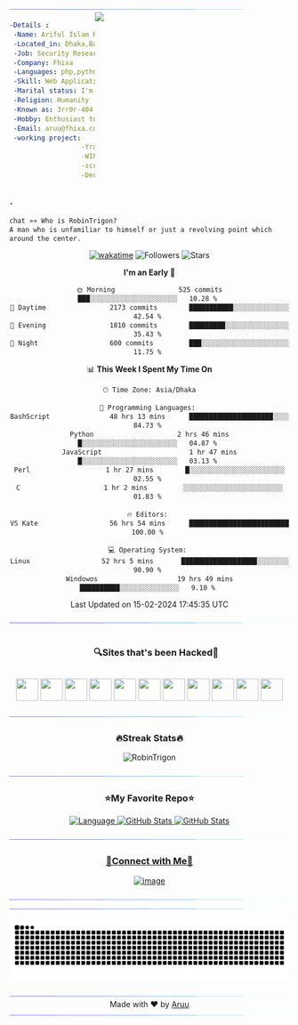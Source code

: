 <!--x axis divider-->
<img src="/assets/images/horizontal-divider-gradient.gif">

<picture> 

<img src="https://media1.tenor.com/m/ofYCY_OJQ1kAAAAd/hacker-hack.gif" align="right" width="350">

</picture>

```yaml
-Details :
 -Name: Ariful Islam Robin
 -Located_in: Dhaka,Bangladesh
 -Job: Security Researcher,bug hunter
 -Company: Fhixa
 -Languages: php,python,bash
 -Skill: Web Application Security , Black Arch , Debian , Ubuntu
 -Marital status: I'm Single coz nature chosen me.
 -Religion: Humanity
 -Known as: 3rr0r-404 | RobinTrigon
 -Hobby: Enthusiast to break security , Travel , Hiking , Cycling
 -Email: aruu@fhixa.com
 -working project:
                  -Yra
                  -WIFE 
                  -scrper
                  -Deceptor
      
      
-

```

```shell
chat »» Who is RobinTrigon?
A man who is unfamiliar to himself or just a revolving point which around the center. 
```

<div align="center">

[![wakatime](https://wakatime.com/badge/user/22520ecf-cee6-4d59-a21f-b5d7f4f8e491.svg)](https://wakatime.com/@22520ecf-cee6-4d59-a21f-b5d7f4f8e491) ![Followers](https://img.shields.io/github/followers/Deri-Kurniawan?label=Followers) ![Stars](https://img.shields.io/github/stars/Deri-Kurniawan?label=Stars)

<!--START_SECTION:waka-->
**I'm an Early 🐤** 

```text
🌞 Morning                525 commits         ███░░░░░░░░░░░░░░░░░░░░░░   10.28 % 
🌆 Daytime                2173 commits        ███████████░░░░░░░░░░░░░░   42.54 % 
🌃 Evening                1810 commits        █████████░░░░░░░░░░░░░░░░   35.43 % 
🌙 Night                  600 commits         ███░░░░░░░░░░░░░░░░░░░░░░   11.75 % 
```


📊 **This Week I Spent My Time On** 

```text
🕑︎ Time Zone: Asia/Dhaka

💬 Programming Languages: 
BashScript               48 hrs 13 mins      █████████████████████░░░░   84.73 % 
Python                     2 hrs 46 mins       █░░░░░░░░░░░░░░░░░░░░░░░░   04.87 % 
JavaScript                      1 hr 47 mins        █░░░░░░░░░░░░░░░░░░░░░░░░   03.13 % 
Perl                   1 hr 27 mins        █░░░░░░░░░░░░░░░░░░░░░░░░   02.55 % 
C                     1 hr 2 mins         ░░░░░░░░░░░░░░░░░░░░░░░░░   01.83 % 

🔥 Editors: 
VS Kate                  56 hrs 54 mins      █████████████████████████   100.00 % 

💻 Operating System: 
Linux                  52 hrs 5 mins       ███████████████████░░░░░░░░   90.90 % 
Windowos                    19 hrs 49 mins      ██████████░░░░░░░░░░░░░░░   9.10 % 
```


 Last Updated on 15-02-2024 17:45:35 UTC
<!--END_SECTION:waka-->
  
</div>

<!--x axis divider-->
<img src="/assets/images/horizontal-divider-gradient.gif">

<!--h1 without bottom border-->
<div id="user-content-toc">
  <ul align="center">
    <summary><h3 style="display: inline-block">🔍Sites that's been Hacked🔎</h3></summary>
  </ul>
</div>
<!--tech stack icons-->
<p align="center">
<img src=https://images.crunchbase.com/image/upload/c_pad,h_170,w_170,f_auto,b_white,q_auto:eco,dpr_1/dgsrzgjf4paklpbom6uj width="40" 
height="40">
<img src=https://encrypted-tbn0.gstatic.com/images?q=tbn:ANd9GcSkrz2Pku21o14-c9k379_0_-Sbwzah102YmIgriRNxAVUdUG7aSXHfysreQOTnVwsvy_k&usqp=CAU width="40" 
height="40">
<img src=https://encrypted-tbn0.gstatic.com/images?q=tbn:ANd9GcRr6lgkv5wZmrYJiznFh19mpNdYLbppcwmK3_tcfEXJrLdlVfPuZVk8mr5whQI1iyVAQ0k&usqp=CAU
 width="40" 
height="40">
<img src=https://seeklogo.com/images/R/rockstar-games-logo-37BEDA8D5E-seeklogo.com.png
 width="40" 
height="40">
<img src=https://encrypted-tbn0.gstatic.com/images?q=tbn:ANd9GcRnFBDsb_XVjSQItVHSlrGbdrUWGxOZdROI2Dla6IDGYgqbct6P6tbswvfj0RorZHKE3_Y&usqp=CAU
 width="40" 
height="40">
<img src=https://encrypted-tbn0.gstatic.com/images?q=tbn:ANd9GcQ0xaMdHeSeAHmDdehcHqS_m0YFz1zRzjfpIq-8gj7aJxUq-PHaesTvOGgsqGKv4ShnRqU&usqp=CAU
 width="40" 
height="40">
<img src=https://logowik.com/content/uploads/images/kfc2930.jpg
 width="40" 
height="40">
<img src=https://seeklogo.com/images/G/grab-logo-7020E74857-seeklogo.com.png
 width="40" 
height="40">
<img src=https://encrypted-tbn0.gstatic.com/images?q=tbn:ANd9GcSPaqmXbJQA0vr_RKij6Ya1DA1rjmHGovrNmRWg-g0wdXUKvgU334MY3LwDcRqUUbGYAvY&usqp=CAU
 width="40" 
height="40">
<img src=https://encrypted-tbn0.gstatic.com/images?q=tbn:ANd9GcTJRdgSO5OF4VnZ92-RB5wO_AXTZAziNJvvtWonxbWQ5IVOG1tMeH1yGn745m0_TPmT-us&usqp=CAU
 width="40" 
height="40">
<img src=https://download.logo.wine/logo/Nokia/Nokia-Logo.wine.png
 width="40" 
height="40">
</p>

<!--x axis divider-->
<img src="/assets/images/horizontal-divider-gradient.gif">

<h3 align="center">🔥Streak Stats🔥</h3>

<!-- custom streak stats: https://git.io/streak-stats -->
<p align="center"><img src="https://streak-stats.demolab.com/?user=RobinTrigon&hide_border=true&type=png" alt="RobinTrigon" /></p>

<!--x axis divider-->
<img src="/assets/images/horizontal-divider-gradient.gif">

<h3 align="center">⭐My Favorite Repo⭐</h3>

<div>
  <p align="center">
	<a href="https://github.com/RobinTrigon/xxe-payloads">
      		<img src="https://github-readme-stats.vercel.app/api/pin/?username=RobinTrigon&repo=xxe-payloads&theme=transparent" alt="Language" />
    	</a>
	    <a href="https://github.com/RobinTrigon/scant3r">
      		<img src="https://github-readme-stats.vercel.app/api/pin/?username=RobinTrigon&repo=scant3r&theme=transparent" alt="GitHub Stats" />
    	</a>
    	<a href="https://github.com/RobinTrigon/the-book-of-secret-knowledge">
      		<img src="https://github-readme-stats.vercel.app/api/pin/?username=trimstray&repo=the-book-of-secret-knowledge&theme=transparent" alt="GitHub Stats" />

</div>

<!--x axis divider-->
<img src="/assets/images/horizontal-divider-gradient.gif">

<!-- Connect with me -->
<h3 align="center">🤝Connect with Me🤝</h3>
<div align="center">

[![image](https://icons.iconarchive.com/icons/danleech/simple/48/facebook-icon.png)](https://www.facebook.com/RobinTrigon)

  
</div>

<!--x axis divider-->
<img src="/assets/images/horizontal-divider-gradient.gif">


<!--x axis divider-->
<img src="/assets/images/horizontal-divider-gradient.gif">

![Commit Snake History SVG](https://raw.githubusercontent.com/Deri-Kurniawan/Deri-Kurniawan/output/github-snake.svg)

<!--x axis divider-->
<img src="/assets/images/horizontal-divider-gradient.gif">

<div align="center">
    Made with ❤️ by <a href="https://fb.com/RobinTrigon" target="_blank">Aruu</a>
</div>

<!--x axis divider-->
<img src="/assets/images/horizontal-divider-gradient.gif">
